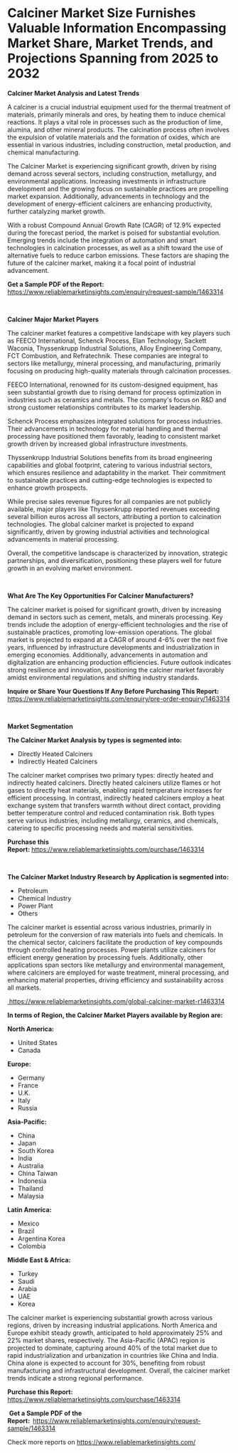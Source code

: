 <p><h1>Calciner Market Size Furnishes Valuable Information Encompassing Market Share, Market Trends, and Projections Spanning from 2025 to 2032</h1></p><p><strong>Calciner Market Analysis and Latest Trends</strong></p>
<p><p>A calciner is a crucial industrial equipment used for the thermal treatment of materials, primarily minerals and ores, by heating them to induce chemical reactions. It plays a vital role in processes such as the production of lime, alumina, and other mineral products. The calcination process often involves the expulsion of volatile materials and the formation of oxides, which are essential in various industries, including construction, metal production, and chemical manufacturing.</p><p>The Calciner Market is experiencing significant growth, driven by rising demand across several sectors, including construction, metallurgy, and environmental applications. Increasing investments in infrastructure development and the growing focus on sustainable practices are propelling market expansion. Additionally, advancements in technology and the development of energy-efficient calciners are enhancing productivity, further catalyzing market growth.</p><p>With a robust Compound Annual Growth Rate (CAGR) of 12.9% expected during the forecast period, the market is poised for substantial evolution. Emerging trends include the integration of automation and smart technologies in calcination processes, as well as a shift toward the use of alternative fuels to reduce carbon emissions. These factors are shaping the future of the calciner market, making it a focal point of industrial advancement.</p></p>
<p><strong>Get a Sample PDF of the Report:&nbsp;</strong> <a href="https://www.reliablemarketinsights.com/enquiry/request-sample/1463314?utm_campaign=2456&utm_medium=2&utm_source=Github&utm_content=ia&utm_term=18022025&utm_id=calciner">https://www.reliablemarketinsights.com/enquiry/request-sample/1463314</a></p>
<p>&nbsp;</p>
<p><strong>Calciner Major Market Players</strong></p>
<p><p>The calciner market features a competitive landscape with key players such as FEECO International, Schenck Process, Elan Technology, Sackett Waconia, Thyssenkrupp Industrial Solutions, Alloy Engineering Company, FCT Combustion, and Refratechnik. These companies are integral to sectors like metallurgy, mineral processing, and manufacturing, primarily focusing on producing high-quality materials through calcination processes.</p><p>FEECO International, renowned for its custom-designed equipment, has seen substantial growth due to rising demand for process optimization in industries such as ceramics and metals. The company's focus on R&D and strong customer relationships contributes to its market leadership.</p><p>Schenck Process emphasizes integrated solutions for process industries. Their advancements in technology for material handling and thermal processing have positioned them favorably, leading to consistent market growth driven by increased global infrastructure investments.</p><p>Thyssenkrupp Industrial Solutions benefits from its broad engineering capabilities and global footprint, catering to various industrial sectors, which ensures resilience and adaptability in the market. Their commitment to sustainable practices and cutting-edge technologies is expected to enhance growth prospects.</p><p>While precise sales revenue figures for all companies are not publicly available, major players like Thyssenkrupp reported revenues exceeding several billion euros across all sectors, attributing a portion to calcination technologies. The global calciner market is projected to expand significantly, driven by growing industrial activities and technological advancements in material processing.</p><p>Overall, the competitive landscape is characterized by innovation, strategic partnerships, and diversification, positioning these players well for future growth in an evolving market environment.</p></p>
<p>&nbsp;</p>
<p><strong>What Are The Key Opportunities For Calciner Manufacturers?</strong></p>
<p><p>The calciner market is poised for significant growth, driven by increasing demand in sectors such as cement, metals, and minerals processing. Key trends include the adoption of energy-efficient technologies and the rise of sustainable practices, promoting low-emission operations. The global market is projected to expand at a CAGR of around 4-6% over the next five years, influenced by infrastructure developments and industrialization in emerging economies. Additionally, advancements in automation and digitalization are enhancing production efficiencies. Future outlook indicates strong resilience and innovation, positioning the calciner market favorably amidst environmental regulations and shifting industry standards.</p></p>
<p><strong>Inquire or Share Your Questions If Any Before Purchasing This Report:</strong> <a href="https://www.reliablemarketinsights.com/enquiry/pre-order-enquiry/1463314?utm_campaign=2456&utm_medium=2&utm_source=Github&utm_content=ia&utm_term=18022025&utm_id=calciner">https://www.reliablemarketinsights.com/enquiry/pre-order-enquiry/1463314</a></p>
<p>&nbsp;</p>
<p><strong>Market Segmentation</strong></p>
<p><strong>The Calciner Market Analysis by types is segmented into:</strong></p>
<p><ul><li>Directly Heated Calciners</li><li>Indirectly Heated Calciners</li></ul></p>
<p><p>The calciner market comprises two primary types: directly heated and indirectly heated calciners. Directly heated calciners utilize flames or hot gases to directly heat materials, enabling rapid temperature increases for efficient processing. In contrast, indirectly heated calciners employ a heat exchange system that transfers warmth without direct contact, providing better temperature control and reduced contamination risk. Both types serve various industries, including metallurgy, ceramics, and chemicals, catering to specific processing needs and material sensitivities.</p></p>
<p><strong>Purchase this Report:&nbsp;</strong><a href="https://www.reliablemarketinsights.com/purchase/1463314?utm_campaign=2456&utm_medium=2&utm_source=Github&utm_content=ia&utm_term=18022025&utm_id=calciner">https://www.reliablemarketinsights.com/purchase/1463314</a></p>
<p>&nbsp;</p>
<p><strong>The Calciner Market Industry Research by Application is segmented into:</strong></p>
<p><ul><li>Petroleum</li><li>Chemical Industry</li><li>Power Plant</li><li>Others</li></ul></p>
<p><p>The calciner market is essential across various industries, primarily in petroleum for the conversion of raw materials into fuels and chemicals. In the chemical sector, calciners facilitate the production of key compounds through controlled heating processes. Power plants utilize calciners for efficient energy generation by processing fuels. Additionally, other applications span sectors like metallurgy and environmental management, where calciners are employed for waste treatment, mineral processing, and enhancing material properties, driving efficiency and sustainability across all markets.</p></p>
<p><a href="https://www.reliablemarketinsights.com/global-calciner-market-r1463314?utm_campaign=2456&utm_medium=2&utm_source=Github&utm_content=ia&utm_term=18022025&utm_id=calciner">&nbsp;https://www.reliablemarketinsights.com/global-calciner-market-r1463314</a></p>
<p><strong>In terms of Region, the Calciner Market Players available by Region are:</strong></p>
<p>
    <p> <strong> North America: </strong>
        <ul>
            <li>United States</li>
            <li>Canada</li>
        </ul>
        </p> 
    <p> <strong> Europe: </strong>
        <ul>
            <li>Germany</li>
            <li>France</li>
            <li>U.K.</li>
            <li>Italy</li>
            <li>Russia</li>
        </ul>
        </p> 
    <p> <strong> Asia-Pacific: </strong>
        <ul>
            <li>China</li>
            <li>Japan</li>
            <li>South Korea</li>
            <li>India</li>
            <li>Australia</li>
            <li>China Taiwan</li>
            <li>Indonesia</li>
            <li>Thailand</li>
            <li>Malaysia</li>
        </ul>
        </p> 
    <p> <strong> Latin America: </strong>
        <ul>
            <li>Mexico</li>
            <li>Brazil</li>
            <li>Argentina Korea</li>
            <li>Colombia</li>
        </ul>
        </p> 
    <p> <strong> Middle East & Africa: </strong>
        <ul>
            <li>Turkey</li>
            <li>Saudi</li>
            <li>Arabia</li>
            <li>UAE</li>
            <li>Korea</li>
        </ul>
    </p>
    </p>
<p><p>The calciner market is experiencing substantial growth across various regions, driven by increasing industrial applications. North America and Europe exhibit steady growth, anticipated to hold approximately 25% and 22% market shares, respectively. The Asia-Pacific (APAC) region is projected to dominate, capturing around 40% of the total market due to rapid industrialization and urbanization in countries like China and India. China alone is expected to account for 30%, benefiting from robust manufacturing and infrastructural development. Overall, the calciner market trends indicate a strong regional performance.</p></p>
<p><strong>Purchase this Report: </strong><a href="https://www.reliablemarketinsights.com/purchase/1463314?utm_campaign=2456&utm_medium=2&utm_source=Github&utm_content=ia&utm_term=18022025&utm_id=calciner">https://www.reliablemarketinsights.com/purchase/1463314</a></p>
<p>&nbsp;<strong>Get a Sample PDF of the Report:&nbsp;&nbsp;</strong><a href="https://www.reliablemarketinsights.com/enquiry/request-sample/1463314?utm_campaign=2456&utm_medium=2&utm_source=Github&utm_content=ia&utm_term=18022025&utm_id=calciner">https://www.reliablemarketinsights.com/enquiry/request-sample/1463314</a></p>
<p><strong></strong></p>
<p>Check more reports on <a href="https://www.reliablemarketinsights.com/?utm_campaign=2456&utm_medium=2&utm_source=Github&utm_content=ia&utm_term=18022025&utm_id=calciner">https://www.reliablemarketinsights.com/</a></p>